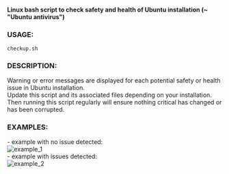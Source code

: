 #### Linux bash script to check safety and health of Ubuntu installation (~ "Ubuntu antivirus")

### USAGE:

 `checkup.sh`

### DESCRIPTION:

Warning or error messages are displayed for each potential safety or health issue in Ubuntu installation.  
Update this script and its associated files depending on your installation.  
Then running this script regularly will ensure nothing critical has changed or has been corrupted.

### EXAMPLES:

\- example with no issue detected:  
![example_1](https://github.com/user-attachments/assets/c2800327-82b8-4a46-9563-17586b0f286f)  
\- example with issues detected:  
![example_2](https://github.com/user-attachments/assets/2091daed-d499-475f-afa8-33dbc319ebfd)  
